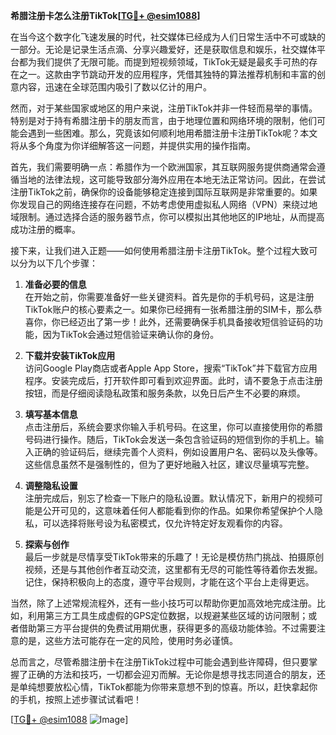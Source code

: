 **希腊注册卡怎么注册TikTok[[TG💪+ @esim1088](https://t.me/s/esim1088)]**

在当今这个数字化飞速发展的时代，社交媒体已经成为人们日常生活中不可或缺的一部分。无论是记录生活点滴、分享兴趣爱好，还是获取信息和娱乐，社交媒体平台都为我们提供了无限可能。而提到短视频领域，TikTok无疑是最炙手可热的存在之一。这款由字节跳动开发的应用程序，凭借其独特的算法推荐机制和丰富的创意内容，迅速在全球范围内吸引了数以亿计的用户。

然而，对于某些国家或地区的用户来说，注册TikTok并非一件轻而易举的事情。特别是对于持有希腊注册卡的朋友而言，由于地理位置和网络环境的限制，他们可能会遇到一些困难。那么，究竟该如何顺利地用希腊注册卡注册TikTok呢？本文将从多个角度为你详细解答这一问题，并提供实用的操作指南。

首先，我们需要明确一点：希腊作为一个欧洲国家，其互联网服务提供商通常会遵循当地的法律法规，这可能导致部分海外应用在本地无法正常访问。因此，在尝试注册TikTok之前，确保你的设备能够稳定连接到国际互联网是非常重要的。如果你发现自己的网络连接存在问题，不妨考虑使用虚拟私人网络（VPN）来绕过地域限制。通过选择合适的服务器节点，你可以模拟出其他地区的IP地址，从而提高成功注册的概率。

接下来，让我们进入正题——如何使用希腊注册卡注册TikTok。整个过程大致可以分为以下几个步骤：

1. **准备必要的信息**  
   在开始之前，你需要准备好一些关键资料。首先是你的手机号码，这是注册TikTok账户的核心要素之一。如果你已经拥有一张希腊注册的SIM卡，那么恭喜你，你已经迈出了第一步！此外，还需要确保手机具备接收短信验证码的功能，因为TikTok会通过短信验证来确认你的身份。

2. **下载并安装TikTok应用**  
   访问Google Play商店或者Apple App Store，搜索“TikTok”并下载官方应用程序。安装完成后，打开软件即可看到欢迎界面。此时，请不要急于点击注册按钮，而是仔细阅读隐私政策和服务条款，以免日后产生不必要的麻烦。

3. **填写基本信息**  
   点击注册后，系统会要求你输入手机号码。在这里，你可以直接使用你的希腊号码进行操作。随后，TikTok会发送一条包含验证码的短信到你的手机上。输入正确的验证码后，继续完善个人资料，例如设置用户名、密码以及头像等。这些信息虽然不是强制性的，但为了更好地融入社区，建议尽量填写完整。

4. **调整隐私设置**  
   注册完成后，别忘了检查一下账户的隐私设置。默认情况下，新用户的视频可能是公开可见的，这意味着任何人都能看到你的作品。如果你希望保护个人隐私，可以选择将账号设为私密模式，仅允许特定好友观看你的内容。

5. **探索与创作**  
   最后一步就是尽情享受TikTok带来的乐趣了！无论是模仿热门挑战、拍摄原创视频，还是与其他创作者互动交流，这里都有无尽的可能性等待着你去发掘。记住，保持积极向上的态度，遵守平台规则，才能在这个平台上走得更远。

当然，除了上述常规流程外，还有一些小技巧可以帮助你更加高效地完成注册。比如，利用第三方工具生成虚假的GPS定位数据，以规避某些区域的访问限制；或者借助第三方平台提供的免费试用期优惠，获得更多的高级功能体验。不过需要注意的是，这些方法可能存在一定的风险，使用时务必谨慎。

总而言之，尽管希腊注册卡在注册TikTok过程中可能会遇到些许障碍，但只要掌握了正确的方法和技巧，一切都会迎刃而解。无论你是想寻找志同道合的朋友，还是单纯想要放松心情，TikTok都能为你带来意想不到的惊喜。所以，赶快拿起你的手机，按照上述步骤试试看吧！

[[TG💪+ @esim1088](https://t.me/s/esim1088) ![Image](https://i.postimg.cc/4NQfJmqS/Snipaste-2025-05-13-00-14-12.png)]